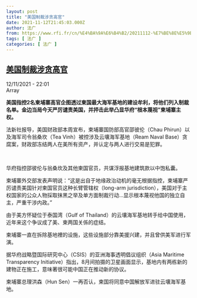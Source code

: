 ```yaml
---
layout: post
title: "美国制裁涉贪高官"
date: 2021-11-12T21:45:03.000Z
author: 法广
from: https://www.rfi.fr/cn/%E4%BA%9A%E6%B4%B2/20211112-%E7%BE%8E%E5%9B%BD%E5%88%B6%E8%A3%81%E6%B6%89%E8%B4%AA%E9%AB%98%E5%AE%98
tags: [ 法广 ]
categories: [ 法广 ]
---
```

<!--1636753503000-->
[美国制裁涉贪高官](https://www.rfi.fr/cn/%E4%BA%9A%E6%B4%B2/20211112-%E7%BE%8E%E5%9B%BD%E5%88%B6%E8%A3%81%E6%B6%89%E8%B4%AA%E9%AB%98%E5%AE%98)
------

<div>
<div>12/11/2021 - 22:01</div>Array<p><strong>                    美国指控2名柬埔寨高官企图透过柬国最大海军基地的建设牟利，将他们列入制裁名单。金边当局今天严厉谴责美国，并抨击此举凸显华府“根本蔑视”柬埔寨主权。                </strong></p><div >                    <p>法新社报导，美国财政部本周宣布，柬埔寨国防部高官邵彼伦（Chau Phirun）以及海军司令翁桑坎（Tea Vinh）被控涉及云壤海军基地（Ream Naval Base）贪腐案，财政部冻结两人在美所有资产，并认定与两人进行交易是犯罪。</p><p> </p><p>华府指控邵彼伦与翁桑坎及其他柬国官员，共谋浮报基地建筑款以中饱私囊。</p><p>柬埔寨外交部发表声明说：“这是出自于地缘政治动机的毫无根据指控，柬埔寨严厉谴责美国针对柬国官员这种长臂管辖权（long-arm jurisdiction），美国对于主权国家的公众人物採取抹黑之举及单方面制裁行动…显示根本蔑视他国的独立自主，严重干涉内政。”</p><p>由于美方怀疑位于泰国湾（Gulf of Thailand）的云壤海军基地转手给中国使用，近年来这个争议成了美、柬两国关係的症结。</p><p>柬埔寨一直在拆除基地裡的设施，这些设施部分靠美援兴建，并且曾供美军进行军演。</p><p>据华府战略暨国际研究中心（CSIS）的亚洲海事透明倡议组织（Asia Maritime Transparency Initiative）指出，8月间拍摄的卫星画面显示，基地内有两栋新的建物正在施工，意味著很可能中国正在推动新的协议。</p><p>柬埔寨总理洪森（Hun Sen）一再否认，柬国将同意中国解放军进驻云壤海军基地。</p>                                            <div data-selfpromo-newsletter>    </div>    <div data-selfpromo-app>    </div>                </div>
</div>
